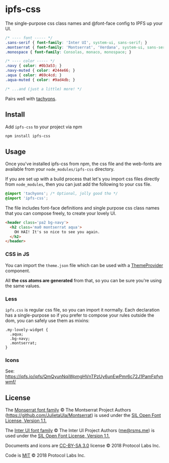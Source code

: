 # ipfs-css

The single-purpose css class names and @font-face config to IPFS up your UI.

```css
/* ---- font ----- */
.sans-serif { font-family: 'Inter UI', system-ui, sans-serif; }
.montserrat { font-family: 'Montserrat', 'Verdana', system-ui, sans-serif; }
.monospace { font-family: Consolas, monaco, monospace; }

/* ---- color ----- */
.navy { color: #0b3a53; }
.navy-muted { color: #244e66; }
.aqua { color: #69c4cd; }
.aqua-muted { color: #9ad4db; }

/* ...and (just a little) more! */
```

Pairs well with [tachyons].

## Install

Add `ipfs-css` to your project via npm

```sh
npm install ipfs-css
```

## Usage

Once you've installed ipfs-css from npm, the css file and the web-fonts are available from your `node_modules/ipfs-css` directory.

If you are set up with a build process that let's you import css files directly from `node_modules`, then you can just add the following to your css file.

```css
@import 'tachyons'; /* Optional, jolly good tho */
@import 'ipfs-css';
```

The file includes font-face definitions and single purpose css class names that you can compose freely, to create your lovely UI.

```html
<header class='pa2 bg-navy'>
  <h2 class='ma0 montserrat aqua'>
    OH HAI! It's so nice to see you again.
  </h2>
</header>
```

### CSS in JS

You can import the `theme.json` file which can be used with a [ThemeProvider] component.

All **the css atoms are generated** from that, so you can be sure you're using the same values.

### Less

`ipfs.css` is regular css file, so you can import it normally. Each declaration has a single-purpose so if you prefer to compose your rules outside the dom, you can safely use them as mixins:

```less
.my-lovely-widget {
  .aqua;
  .bg-navy;
  .montserrat;
}
```

### Icons

See: https://ipfs.io/ipfs/QmQyunNqiWpmgHVnTPzUy6unEwPmr6c72J1PamFpfynwmf/

## License

The [Monserrat font family](https://github.com/JulietaUla/Montserrat) © The Montserrat Project Authors (https://github.com/JulietaUla/Montserrat) is used under the [SIL Open Font License, Version 1.1.](https://github.com/JulietaUla/Montserrat/blob/21047be7ebcae5e71328358fcf20566cb85383ec/OFL.txt)

The [Inter UI font family](https://github.com/rsms/inter/blob/master/LICENSE.txt) © The Inter UI Project Authors (me@rsms.me) is used under the [SIL Open Font License, Version 1.1.](https://github.com/rsms/inter/blob/fa8a99377e8d51d6c0721a4b4c96d91911399dcf/LICENSE.txt)

Documents and icons are [CC-BY-SA 3.0] license © 2018 Protocol Labs Inc.

Code is [MIT](./LICENSE) © 2018 Protocol Labs Inc.

[ipfs.io]: https://ipfs.io
[tachyons]: http://tachyons.io
[CC-BY-SA 3.0]: https://ipfs.io/ipfs/QmVreNvKsQmQZ83T86cWSjPu2vR3yZHGPm5jnxFuunEB9u
[ThemeProvider]: https://glamorous.rocks/advanced/#theming
